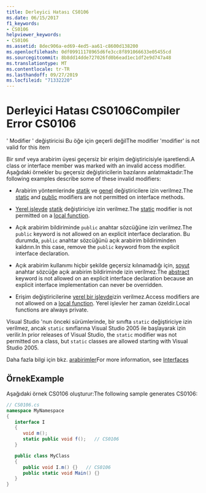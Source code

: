 ```yaml
---
title: Derleyici Hatası CS0106
ms.date: 06/15/2017
f1_keywords:
- CS0106
helpviewer_keywords:
- CS0106
ms.assetid: 8dec906a-ed69-4ed5-aa61-c8600d138200
ms.openlocfilehash: 0df09911178965d6fe3cc8f891066633e05455cd
ms.sourcegitcommit: 8b8dd14dde727026fd0b6ead1ec1df2e9d747a48
ms.translationtype: MT
ms.contentlocale: tr-TR
ms.lasthandoff: 09/27/2019
ms.locfileid: "71332220"
---
```

# <a name="compiler-error-cs0106"></a><span data-ttu-id="65bef-102">Derleyici Hatası CS0106</span><span class="sxs-lookup"><span data-stu-id="65bef-102">Compiler Error CS0106</span></span>

<span data-ttu-id="65bef-103">' Modifier ' değiştiricisi Bu öğe için geçerli değil</span><span class="sxs-lookup"><span data-stu-id="65bef-103">The modifier 'modifier' is not valid for this item</span></span>

 <span data-ttu-id="65bef-104">Bir sınıf veya arabirim üyesi geçersiz bir erişim değiştiricisiyle işaretlendi.</span><span class="sxs-lookup"><span data-stu-id="65bef-104">A class or interface member was marked with an invalid access modifier.</span></span> <span data-ttu-id="65bef-105">Aşağıdaki örnekler bu geçersiz değiştiricilerin bazılarını anlatmaktadır:</span><span class="sxs-lookup"><span data-stu-id="65bef-105">The following examples describe some of these invalid modifiers:</span></span>

- <span data-ttu-id="65bef-106">Arabirim yöntemlerinde [statik](../keywords/static.md) ve [genel](../keywords/public.md) değiştiricilere izin verilmez.</span><span class="sxs-lookup"><span data-stu-id="65bef-106">The [static](../keywords/static.md) and [public](../keywords/public.md) modifiers are not permitted on interface methods.</span></span>

- <span data-ttu-id="65bef-107">[Yerel işlevde](../../programming-guide/classes-and-structs/local-functions.md) [statik](../keywords/static.md) değiştiriciye izin verilmez.</span><span class="sxs-lookup"><span data-stu-id="65bef-107">The [static](../keywords/static.md) modifier is not permitted on a [local function](../../programming-guide/classes-and-structs/local-functions.md).</span></span>

- <span data-ttu-id="65bef-108">Açık arabirim bildiriminde `public` anahtar sözcüğüne izin verilmez.</span><span class="sxs-lookup"><span data-stu-id="65bef-108">The `public` keyword is not allowed on an explicit interface declaration.</span></span> <span data-ttu-id="65bef-109">Bu durumda, `public` anahtar sözcüğünü açık arabirim bildiriminden kaldırın.</span><span class="sxs-lookup"><span data-stu-id="65bef-109">In this case, remove the `public` keyword from the explicit interface declaration.</span></span>

- <span data-ttu-id="65bef-110">Açık arabirim kullanımı hiçbir şekilde geçersiz kılınamadığı için, [soyut](../keywords/abstract.md) anahtar sözcüğe açık arabirim bildiriminde izin verilmez.</span><span class="sxs-lookup"><span data-stu-id="65bef-110">The [abstract](../keywords/abstract.md) keyword is not allowed on an explicit interface declaration because an explicit interface implementation can never be overridden.</span></span>

- <span data-ttu-id="65bef-111">Erişim değiştiricilerine [yerel bir işlevde](../../programming-guide/classes-and-structs/local-functions.md)izin verilmez.</span><span class="sxs-lookup"><span data-stu-id="65bef-111">Access modifiers are not allowed on a [local function](../../programming-guide/classes-and-structs/local-functions.md).</span></span> <span data-ttu-id="65bef-112">Yerel işlevler her zaman özeldir.</span><span class="sxs-lookup"><span data-stu-id="65bef-112">Local functions are always private.</span></span>

 <span data-ttu-id="65bef-113">Visual Studio 'nun önceki sürümlerinde, bir sınıfta `static` değiştiriciye izin verilmez, ancak `static` sınıflarına Visual Studio 2005 ile başlayarak izin verilir.</span><span class="sxs-lookup"><span data-stu-id="65bef-113">In prior releases of Visual Studio, the `static` modifier was not permitted on a class, but `static` classes are allowed starting with Visual Studio 2005.</span></span>

 <span data-ttu-id="65bef-114">Daha fazla bilgi için bkz. [arabirimler](../../programming-guide/interfaces/index.md)</span><span class="sxs-lookup"><span data-stu-id="65bef-114">For more information, see [Interfaces](../../programming-guide/interfaces/index.md)</span></span>

## <a name="example"></a><span data-ttu-id="65bef-115">Örnek</span><span class="sxs-lookup"><span data-stu-id="65bef-115">Example</span></span>

 <span data-ttu-id="65bef-116">Aşağıdaki örnek CS0106 oluşturur:</span><span class="sxs-lookup"><span data-stu-id="65bef-116">The following sample generates CS0106:</span></span>

```csharp
// CS0106.cs
namespace MyNamespace
{
   interface I
   {
      void m();
      static public void f();   // CS0106
   }

   public class MyClass
   {
      public void I.m() {}   // CS0106
      public static void Main() {}
   }
}
```
